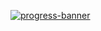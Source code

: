 [![progress-banner](https://backend.codecrafters.io/progress/grep/08083d14-3c68-4a51-a5d1-b482946114cf)](https://app.codecrafters.io/users/VenkatRaman3103?r=2qF)

